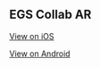 ## EGS Collab AR

[View on iOS](https://immersivecomputing.github.io/EGS_Collab_AR/USD/EGS_Collab.usdz)

<a href="intent://arvr.google.com/scene-viewer/1.0?file=https://immersivecomputing.github.io/EGS_Collab_AR/GLTF/MasterParent.glb#Intent;scheme=https;package=com.google.android.googlequicksearchbox;action=android.intent.action.VIEW;S.browser_fallback_url=https://developers.google.com/ar;end;">View on Android</a>

